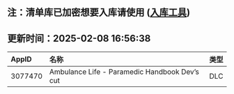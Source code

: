 ## 注：清单库已加密想要入库请使用 ([入库工具](https://github.com/BlankTMing/ManifestAutoUpdate/releases))

## 更新时间：2025-02-08 16:56:38
| AppID | 名称 | 类型  |
| :-------------------- | :----------------------------- | :----------- |
| 3077470 | Ambulance Life - Paramedic Handbook Dev’s cut| DLC |
